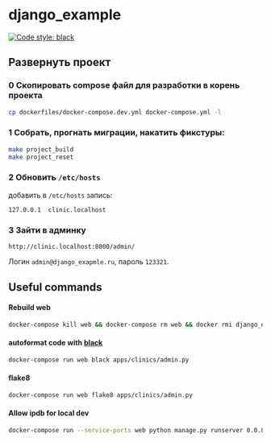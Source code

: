 # django_example
[![Code style: black](https://img.shields.io/badge/code%20style-black-000000.svg)](https://github.com/psf/black)


## Развернуть проект
### 0 Скопировать compose файл для разработки в корень проекта
```bash
cp dockerfiles/docker-compose.dev.yml docker-compose.yml -l
```

### 1 Собрать, прогнать миграции, накатить фикстуры:
```bash
make project_build
make project_reset
```

### 2 Обновить `/etc/hosts`
добавить в `/etc/hosts` запись:
```
127.0.0.1  clinic.localhost
```

### 3 Зайти в админку
```
http://clinic.localhost:8000/admin/
```
Логин `admin@django_exapmle.ru`, пароль `123321`.


Useful commands
-------------
#### Rebuild web
```bash
docker-compose kill web && docker-compose rm web && docker rmi django_exapmle_web:latest && docker-compose build web
```

#### autoformat code with [black](https://black.readthedocs.io/en/stable/) 
```bash
docker-compose run web black apps/clinics/admin.py
```

#### flake8 
```bash
docker-compose run web flake8 apps/clinics/admin.py
```

#### Allow ipdb for local dev
```bash
docker-compose run --service-ports web python manage.py runserver 0.0.0.0:8000
```
